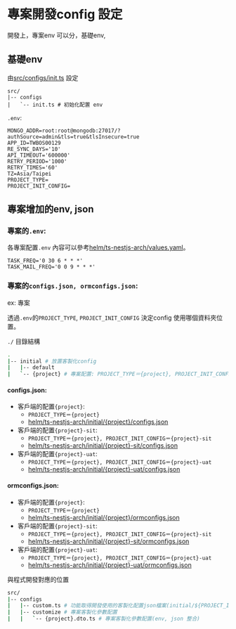 專案開發config 設定
===

開發上，專案env 可以分，基礎env,
## 基礎env

由[src/configs/init.ts](../../../src/configs/init.ts) 設定
```shell
src/
|-- configs 
|   `-- init.ts # 初始化配置 env
```

`.env`:
```shell
MONGO_ADDR=root:root@mongodb:27017/?authSource=admin&tls=true&tlsInsecure=true
APP_ID=TWBOS00129
RE_SYNC_DAYS='10'
API_TIMEOUT='600000'
RETRY_PERIOD='1000'
RETRY_TIMES='60'
TZ=Asia/Taipei
PROJECT_TYPE=
PROJECT_INIT_CONFIG=
```

## 專案增加的env, json

### 專案的`.env`:

各專案配置`.env` 內容可以參考[helm/ts-nestjs-arch/values.yaml](../../helm/ts-nestjs-arch/values.yaml)。

```shell
TASK_FREQ='0 30 6 * * *'
TASK_MAIL_FREQ='0 0 9 * * *'
```

### 專案的`configs.json, ormconfigs.json`:

ex: 專案

透過`.env`的`PROJECT_TYPE`, `PROJECT_INIT_CONFIG` 決定config 使用哪個資料夾位置。

`./` 目錄結構
```sh
.
|-- initial # 放置客製化config
|   |-- default
|   `-- {project} # 專案配置: PROJECT_TYPE＝{project}, PROJECT_INIT_CONFIG=''
```

#### configs.json:
- 客戶端的配置`{project}`:
  - `PROJECT_TYPE＝{project}`
  - [helm/ts-nestjs-arch/initial/{project}/configs.json](../../../helm/ts-nestjs-arch/initial/{project}-sit/configs.json)
- 客戶端的配置`{project}-sit`:
  - `PROJECT_TYPE＝{project}, PROJECT_INIT_CONFIG＝{project}-sit`
  - [helm/ts-nestjs-arch/initial/{project}-sit/configs.json](../../../helm/ts-nestjs-arch/initial/{project}-sit/configs.json)
- 客戶端的配置`{project}-uat`:
  - `PROJECT_TYPE＝{project}, PROJECT_INIT_CONFIG＝{project}-uat`
  - [helm/ts-nestjs-arch/initial/{project}-uat/configs.json](../../../helm/ts-nestjs-arch/initial/{project}-sit/configs.json)

#### ormconfigs.json:

- 客戶端的配置`{project}`:
  - `PROJECT_TYPE＝{project}`
  - [helm/ts-nestjs-arch/initial/{project}/ormconfigs.json](../../helm/ts-nestjs-arch/initial/{project}-sit/ormconfigs.json)
- 客戶端的配置`{project}-sit`:
  - `PROJECT_TYPE＝{project}, PROJECT_INIT_CONFIG＝{project}-sit`
  - [helm/ts-nestjs-arch/initial/{project}-sit/ormconfigs.json](../../helm/ts-nestjs-arch/initial/{project}-sit/ormconfigs.json)
- 客戶端的配置`{project}-uat`:
  - `PROJECT_TYPE＝{project}, PROJECT_INIT_CONFIG＝{project}-uat`
  - [helm/ts-nestjs-arch/initial/{project}-uat/ormconfigs.json](../../helm/ts-nestjs-arch/initial/{project}-sit/ormconfigs.json)


與程式開發對應的位置

```sh
src/
|-- configs 
|   |-- custom.ts # 功能取得開發使用的客製化配置json檔案(initial/${PROJECT_INIT_CONFIG | PROJECT_INIT}/configs.json)。
|   |-- customize # 專案客製化參數配置
|   |   `-- {project}.dto.ts # 專案客製化參數配置(env, json 整合)
```

